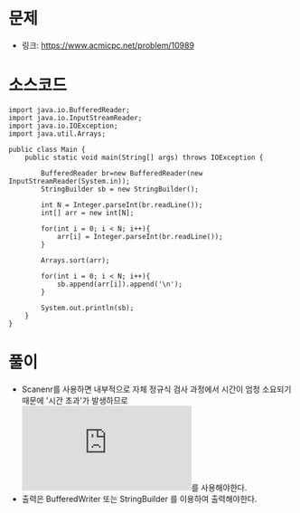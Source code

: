 # 문제
- 링크: 
<https://www.acmicpc.net/problem/10989>

# 소스코드
```
import java.io.BufferedReader;
import java.io.InputStreamReader;
import java.io.IOException;
import java.util.Arrays;
 
public class Main {
	public static void main(String[] args) throws IOException {
    
		BufferedReader br=new BufferedReader(new InputStreamReader(System.in));
		StringBuilder sb = new StringBuilder();
        
		int N = Integer.parseInt(br.readLine());
		int[] arr = new int[N];
        
		for(int i = 0; i < N; i++){
			arr[i] = Integer.parseInt(br.readLine());
		}
        
		Arrays.sort(arr);
        
		for(int i = 0; i < N; i++){
			sb.append(arr[i]).append('\n');
		}
 
		System.out.println(sb);
	}
}
```
# 풀이
- Scanenr를 사용하면 내부적으로 자체 정규식 검사 과정에서 시간이 엄청 소요되기 때문에 '시간 초과'가 발생하므로 ![BufferedReader](https://github.com/kabommm/TIL/blob/main/Language/JAVA/IO.md)를 사용해야한다.
- 출력은 BufferedWriter 또는 StringBuilder 를 이용하여 출력해야한다.

